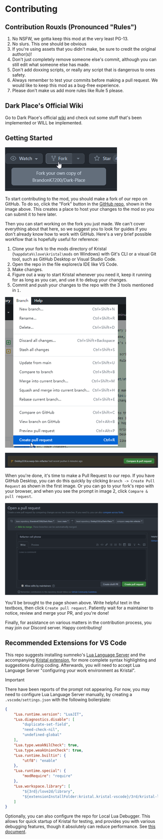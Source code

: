 # Contributing

## Contribution Rouxls (Pronounced "Rules")
1. No NSFW, we gotta keep this mod at the very least PG-13.
2. No slurs. This one should be obvious 
3. If you're using assets that you didn't make, be sure to credit the original author(s)!
4. Don't just completely remove someone else's commit, although you can still edit what someone else has made.
5. Don't add doxxing scripts, or really any script that is dangerous to ones safety.
6. Always remember to test your commits before making a pull request. We would like to keep this mod as a bug-free experience.
7. Please don't make us add more rules like Rule 5 please.

## Dark Place's Official Wiki
Go to Dark Place's official [wiki](https://dark-place.fandom.com/wiki/Dark_Place_Wiki) and check out some stuff that's been implemented or WILL be implemented.

## Getting Started
![The Fork button](guides/contributing/fork_button.png)

To start contributing to the mod, you should make a fork of our repo on GitHub. To do so, click the "Fork" button in the [GitHub repo](https://github.com/BrandonK7200/Dark-Place), shown in the image above. This creates a place to host your changes to the mod so you can submit it to here later.

Then you can start working on the fork you just made. We can't cover everything about that here, so we suggest you to look for guides if you don't already know how to work with GitHub. Here's a very brief possible workflow that is hopefully useful for reference:
1. Clone your fork to the mods directory of Kristal (`%appdata%\love\kristal\mods` on Windows) with Git's CLI or a visual Git tool, such as GitHub Desktop or Visual Studio Code.
2. Open the repo in the file explorer/a IDE like VS Code.
3. Make changes.
4. Figure out a way to start Kristal whenever you need it, keep it running for as long as you can, and use it to debug your changes.
5. Commit and push your changes to the repo with the 3 tools mentioned in `1.`

![Creating a Pull Request in GitHub Desktop](guides/contributing/create_pr_gh_desktop.png)

![GitHub prompting you to make a Pull Request in the web UI](guides/contributing/create_pr_web.png)

When you're done, it's time to make a Pull Request to our repo. If you have GitHub Desktop, you can do this quickly by clicking `Branch -> Create Pull Request` as shown in the first image. Or you can go to your fork's repo with your browser, and when you see the prompt in image 2, click `Compare & pull request`.

!["Create a pull request" screen](guides/contributing/create_pr_inner.png)

You'll be brought to the page shown above. Write helpful text in the textboxs, then click `Create pull request`. Patiently wait for a maintainer to notice, review and merge your PR, and you're done!

Finally, for assistance on various matters in the contribution process, you may join our Discord server. Happy contributing!

## Recommended Extensions for VS Code
This repo suggests installing sumneko's [Lua Language Server](https://marketplace.visualstudio.com/items?itemName=sumneko.lua) and the accompanying [Kristal extension](https://marketplace.visualstudio.com/items?itemName=kristal.kristal-vscode), for more complete syntax highlighting and suggestions during coding. Afterwards, you will need to accept Lua Language Server "configuring your work environment as Kristal".

> [!IMPORTANT]
> There have been reports of the prompt not appearing. For now, you may need to configure Lua Language Server manually, by creating a `.vscode/settings.json` with the following bolierplate:
```json
{
    "Lua.runtime.version": "LuaJIT",
    "Lua.diagnostics.disable": [
        "duplicate-set-field",
        "need-check-nil",
        "undefined-global"
    ],
    "Lua.type.weakNilCheck": true,
    "Lua.type.weakUnionCheck": true,
    "Lua.runtime.builtin": {
        "utf8": "enable"
    },
    "Lua.runtime.special": {
        "modRequire": "require"
    },
    "Lua.workspace.library": [
        "${3rd}/love2d/library",
        "${extensionInstallFolder:kristal.kristal-vscode}/3rd/kristal-lua-docs/library"
    ]
}
```

Optionally, you can also configure the repo for Local Lua Debugger. This allows for quick startup of Kristal for testing, and provides you with various debugging features, though it absolutely can reduce performance. See [this document](libraries/LocalLuaDebuggerIntergration/USAGE.md).

<!-- Not checking in settings.json because the extensionInstallFolder gets expanded to an actual path for whatever reason -->
<!-- Inspired by https://github.com/ba-archive/blue-archive/blob/main/README.md#%E6%AD%A3%E7%A1%AE%E4%BD%BF%E7%94%A8-vscode-%E6%96%87%E4%BB%B6%E5%A4%B9 -->
